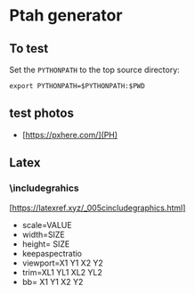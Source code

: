 # Ptah generator

## To test

Set the `PYTHONPATH` to the top source directory:

	export PYTHONPATH=$PYTHONPATH:$PWD

## test photos

* [https://pxhere.com/](PH)


## Latex

### \includegrahics

[https://latexref.xyz/_005cincludegraphics.html]

* scale=VALUE
* width=SIZE
* height= SIZE
* keepaspectratio
* viewport=X1 Y1 X2 Y2
* trim=XL1 YL1 XL2 YL2
* bb= X1 Y1 X2 Y2

